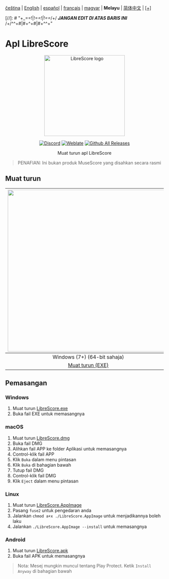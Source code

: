 <div dir="ltr" align="left">

‎[čeština](/docs/cs/PŘEČTĚTEMĚ.md) | ‎[English](/docs/en/README.md) | ‎[español](/docs/es/LÉAME.md) | ‎[français](/docs/fr/LISEZMOI.md) | ‎[magyar](/docs/hu/OLVASSAEL.md) | ‎**Melayu** | ‎[简体中文](/docs/zh-Hans/自述文件.md) | ‎[[+]](https://weblate.librescore.org/projects/librescore/docs)

[//]: # "\+\_==!|!=_=!|!==_/+/ ***JANGAN EDIT DI ATAS BARIS INI*** /+/^^+#|#+^+#|#+^^\+\"

# Apl LibreScore

<div align="center">

<img src="https://github.com/LibreScore/dl-musescore/raw/master/images/logo.png" width="256" alt="LibreScore logo">

[![Discord](https://img.shields.io/discord/774491656643674122?color=5865F2&label=&labelColor=555555&logo=discord&logoColor=FFFFFF)](https://discord.gg/DKu7cUZ4XQ) [![Weblate](https://weblate.librescore.org/widgets/librescore/-/app-librescore/svg-badge.svg)](https://weblate.librescore.org/engage/librescore) [![Github All Releases](https://img.shields.io/github/downloads/LibreScore/app-librescore/total.svg?label=Downloads)](https://github.com/LibreScore/app-librescore/releases/latest)

Muat turun apl LibreScore

</div>

> PENAFIAN: Ini bukan produk MuseScore yang disahkan secara rasmi

## Muat turun

| <img src="https://upload.wikimedia.org/wikipedia/commons/e/e2/Windows_logo_and_wordmark_-_2021.svg" width="512"> | <img src="https://upload.wikimedia.org/wikipedia/commons/2/21/MacOS_wordmark_%282017%29.svg" width="512"> |               <img src="https://upload.wikimedia.org/wikipedia/commons/3/35/Tux.svg" width="512">                |   <img src="https://upload.wikimedia.org/wikipedia/commons/3/31/Android_robot_head.svg" width="512">   |
| :--------------------------------------------------------------------------------------------------------------: | :-------------------------------------------------------------------------------------------------------: | :--------------------------------------------------------------------------------------------------------------: | :----------------------------------------------------------------------------------------------------: |
|                                            Windows (7+) (64-bit sahaja)                                            |                                        macOS (10.11+) (Rosetta 2)                                         |                                               Linux (64-bit sahaja)                                                |                                             Android (6.0+)                                             |
|      [Muat turun (EXE)](https://github.com/LibreScore/app-librescore/releases/latest/download/LibreScore.exe)      |  [Muat turun (DMG)](https://github.com/LibreScore/app-librescore/releases/latest/download/LibreScore.dmg)   | [Muat turun (AppImage)](https://github.com/LibreScore/app-librescore/releases/latest/download/LibreScore.AppImage) | [Muat turun (APK)](https://github.com/LibreScore/app-librescore/releases/latest/download/LibreScore.apk) |

## Pemasangan

### Windows

1. Muat turun [LibreScore.exe](https://github.com/LibreScore/app-librescore/releases/latest/download/LibreScore.exe)
2. Buka fail EXE untuk memasangnya

### macOS

1. Muat turun [LibreScore.dmg](https://github.com/LibreScore/app-librescore/releases/latest/download/LibreScore.dmg)
2. Buka fail DMG
3. Alihkan fail APP ke folder Aplikasi untuk memasangnya
4. Control-klik fail APP
5. Klik `Buka` dalam menu pintasan
6. Klik `Buka` di bahagian bawah
7. Tutup fail DMG
8. Control-klik fail DMG
9. Klik `Eject` dalam menu pintasan

### Linux

1. Muat turun [LibreScore.AppImage](https://github.com/LibreScore/app-librescore/releases/latest/download/LibreScore.AppImage)
2. Pasang `fuse2` untuk pengedaran anda
3. Jalankan `chmod a+x ./LibreScore.AppImage` untuk menjadikannya boleh laku
4. Jalankan `./LibreScore.AppImage --install` untuk memasangnya

### Android

1. Muat turun [LibreScore.apk](https://github.com/LibreScore/app-librescore/releases/latest/download/LibreScore.apk)
2. Buka fail APK untuk memasangnya

> Nota: Mesej mungkin muncul tentang Play Protect. Ketik `Install Anyway` di bahagian bawah

</div>

